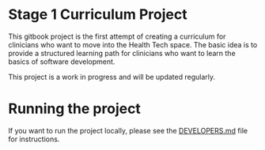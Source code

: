 # Stage 1 Curriculum Project

This gitbook project is the first attempt of creating a curriculum for clinicians who want to move into the Health Tech space. The basic idea is to provide a structured learning path for clinicians who want to learn the basics of software development. 

This project is a work in progress and will be updated regularly.

# Running the project
If you want to run the project locally, please see the [DEVELOPERS.md](DEVELOPERS.md) file for instructions.
